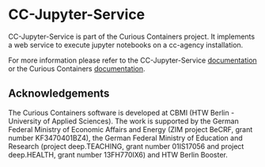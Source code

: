 # CC-Jupyter-Service

CC-Jupyter-Service is part of the Curious Containers project. It implements a web service to execute jupyter notebooks on a cc-agency installation.

For more information please refer to the CC-Jupyter-Service [documentation](https://github.com/curious-containers/cc-jupyter-service.github.io) or the Curious
Containers [documentation](https://www.curious-containers.cc/).

## Acknowledgements

The Curious Containers software is developed at CBMI (HTW Berlin - University of Applied Sciences). The work is supported by the German Federal Ministry of Economic Affairs and Energy (ZIM project BeCRF, grant number KF3470401BZ4), the German Federal Ministry of Education and Research (project deep.TEACHING, grant number 01IS17056 and project deep.HEALTH, grant number 13FH770IX6) and HTW Berlin Booster.
